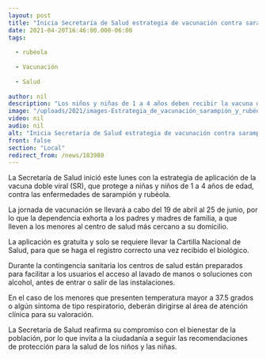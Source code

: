 ```yaml
---
layout: post
title: "Inicia Secretaría de Salud estrategia de vacunación contra sarampión y rubéola"
date: 2021-04-20T16:46:00.000-06:00
tags:
  
  - rubéola
  
  - Vacunación
  
  - Salud
  
author: nil
description: "Los niños y niñas de 1 a 4 años deben recibir la vacuna doble viral (SR) que les protege contra ambas enfermedades"
image: "/uploads/2021/images-Estrategia_de_vacunación_sarampión_y_rubéola.jpg"
video: nil
audio: nil
alt: "Inicia Secretaría de Salud estrategia de vacunación contra sarampión y rubéola"
front: false
section: "Local"
redirect_from: /news/183988
---
```


La Secretaría de Salud inició este lunes con la estrategia de aplicación de la vacuna doble viral (SR), que protege a niñas y niños de 1 a 4 años de edad, contra las enfermedades de sarampión y rubéola.

La jornada de vacunación se llevará a cabo del 19 de abril al 25 de junio, por lo que la dependencia exhorta a los padres y madres de familia, a que lleven a los menores al centro de salud más cercano a su domicilio.

La aplicación es gratuita y solo se requiere llevar la Cartilla Nacional de Salud, para que se haga el registro correcto una vez recibido el biológico.

Durante la contingencia sanitaria los centros de salud están preparados para facilitar a los usuarios el acceso al lavado de manos o soluciones con alcohol, antes de entrar o salir de las instalaciones.

En el caso de los menores que presenten temperatura mayor a 37.5 grados o algún síntoma de tipo respiratorio, deberán dirigirse al área de atención clínica para su valoración.

La Secretaría de Salud reafirma su compromiso con el bienestar de la población, por lo que invita a la ciudadanía a seguir las recomendaciones de protección para la salud de los niños y las niñas.